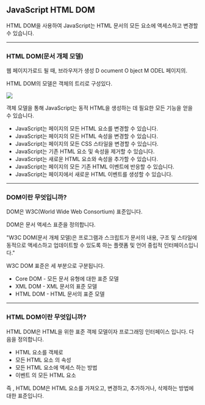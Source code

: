 ## JavaScript HTML DOM

HTML DOM을 사용하여 JavaScript는 HTML 문서의 모든 요소에 액세스하고 변경할 수 있습니다.

---

### HTML DOM(문서 개체 모델)

웹 페이지가로드 될 때, 브라우저가 생성 D ocument O bject M ODEL 페이지의.

HTML DOM의 모델은 객체의 트리로 구성있다.

<img src='https://www.w3schools.com/js/pic_htmltree.gif'>

객체 모델을 통해 JavaScript는 동적 HTML을 생성하는 데 필요한 모든 기능을 얻을 수 있습니다.

- JavaScript는 페이지의 모든 HTML 요소를 변경할 수 있습니다.
- JavaScript는 페이지의 모든 HTML 속성을 변경할 수 있습니다.
- JavaScript는 페이지의 모든 CSS 스타일을 변경할 수 있습니다.
- JavaScript는 기존 HTML 요소 및 속성을 제거할 수 있습니다.
- JavaScript는 새로운 HTML 요소와 속성을 추가할 수 있습니다.
- JavaScript는 페이지의 모든 기존 HTML 이벤트에 반응할 수 있습니다.
- JavaScript는 페이지에서 새로운 HTML 이벤트를 생성할 수 있습니다.

---

### DOM이란 무엇입니까?

DOM은 W3C(World Wide Web Consortium) 표준입니다.

DOM은 문서 액세스 표준을 정의합니다.

"W3C DOM(문서 개체 모델)은 프로그램과 스크립트가 문서의 내용, 구조 및 스타일에 동적으로 액세스하고 업데이트할 수 있도록 하는 플랫폼 및 언어 중립적 인터페이스입니다."

W3C DOM 표준은 세 부분으로 구분됩니다.

- Core DOM - 모든 문서 유형에 대한 표준 모델
- XML DOM - XML ​​문서의 표준 모델
- HTML DOM - HTML 문서의 표준 모델

---

### HTML DOM이란 무엇입니까?

HTML DOM은 HTML을 위한 표준 객체 모델이자 프로그래밍 인터페이스 입니다. 다음을 정의합니다.

- HTML 요소를 객체로
- 모든 HTML 요소 의 속성
- 모든 HTML 요소에 액세스 하는 방법
- 이벤트 의 모든 HTML 요소

즉 , HTML DOM은 HTML 요소를 가져오고, 변경하고, 추가하거나, 삭제하는 방법에 대한 표준입니다.
